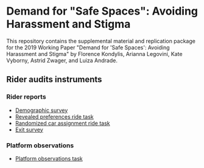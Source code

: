 # Demand for "Safe Spaces": Avoiding Harassment and Stigma

This repository contains the supplemental material and replication package for the 2019 Working Paper "Demand for 'Safe Spaces': Avoiding Harassment and Stigma" by Florence Kondylis, Arianna Legovini, Kate Vyborny, Astrid Zwager, and Luiza Andrade.

## Rider audits instruments

### Rider reports
- [Demographic survey]()
- [Revealed preferences ride task]()
- [Randomized car assignment ride task]()
- [Exit survey]()

### Platform observations
- [Platform observations task]()
